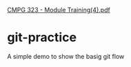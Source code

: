 [CMPG 323 - Module Training(4).pdf](https://github.com/PCM1303/git-practice/files/9353136/CMPG.323.-.Module.Training.4.pdf)
# git-practice
A simple demo to show the basig git flow
